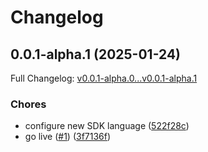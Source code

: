 # Changelog

## 0.0.1-alpha.1 (2025-01-24)

Full Changelog: [v0.0.1-alpha.0...v0.0.1-alpha.1](https://github.com/taamsoftadmin/taam-cloud-go-sdk/compare/v0.0.1-alpha.0...v0.0.1-alpha.1)

### Chores

* configure new SDK language ([522f28c](https://github.com/taamsoftadmin/taam-cloud-go-sdk/commit/522f28cf462b705a5594c39f1df9ec9c63d847f2))
* go live ([#1](https://github.com/taamsoftadmin/taam-cloud-go-sdk/issues/1)) ([3f7136f](https://github.com/taamsoftadmin/taam-cloud-go-sdk/commit/3f7136fe6dc0446a3393bdb88650b407539b21ad))
